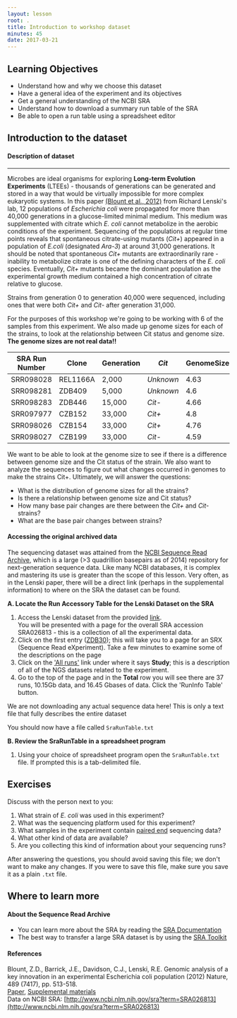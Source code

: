 ```yaml
---
layout: lesson
root: .
title: Introduction to workshop dataset
minutes: 45
date: 2017-03-21
---
```


## Learning Objectives

* Understand how and why we choose this dataset
* Have a general idea of the experiment and its objectives
* Get a general understanding of the NCBI SRA
* Understand how to download a summary run table of the SRA
* Be able to open a run table using a spreadsheet editor

## Introduction to the dataset

#### Description of dataset
---

Microbes are ideal organisms for exploring **Long-term Evolution Experiments** (LTEEs) - thousands of generations can be generated and stored in a way that would be virtually impossible for more complex eukaryotic systems. In this paper [(Blount et al., 2012)](http://www.datacarpentry.org/introduction-genomics/Lenski_paper.pdf) from Richard Lenski's lab, 12 populations of *Escherichia coli* were propagated for more than 40,000 generations in a glucose-limited minimal medium. This medium was supplemented with citrate which *E. coli* cannot metabolize in the aerobic conditions of the experiment. Sequencing of the populations at regular time points reveals that spontaneous citrate-using mutants (*Cit+*) appeared in a population of *E.coli* (designated *Ara-3*) at around 31,000 generations. It should be noted that spontaneous *Cit+* mutants are extraordinarily rare - inability to metabolize citrate is one of the defining characters of the *E. coli* species. Eventually, *Cit+* mutants became the dominant population as the experimental growth medium contained a high concentration of citrate relative to glucose.

Strains from generation 0 to generation 40,000 were sequenced, including ones that were both *Cit+* and *Cit-* after generation 31,000.

For the purposes of this workshop we're going to be working with 6 of the samples from this experiment. We also made up genome sizes for each of the strains, to look at the relationship between Cit status and genome size.  **The genome sizes are not real data!!**


| SRA Run Number | Clone | Generation | *Cit* | GenomeSize |
| -------------- | ----- | ---------- | ----- | ----- |
| SRR098028 | REL1166A | 2,000 | *Unknown* | 4.63 |
| SRR098281 | ZDB409 | 5,000 | *Unknown* | 4.6 |
| SRR098283 | ZDB446 | 15,000 | *Cit-* | 4.66 |
| SRR097977 | CZB152 | 33,000 | *Cit+* | 4.8 |
| SRR098026 | CZB154 | 33,000 | *Cit+* | 4.76 |
| SRR098027 | CZB199 | 33,000 | *Cit-* | 4.59 |


We want to be able to look at the genome size to see if there is a difference between genome size and the Cit status of the strain. We also want to analyze the sequences to figure out what changes occurred in genomes to make the strains Cit+. Ultimately, we will answer the questions:

* What is the distribution of genome sizes for all the strains?
* Is there a relationship between genome size and Cit status?
* How many base pair changes are there between the *Cit+* and *Cit-* strains?
* What are the base pair changes between strains?


#### Accessing the original archived data

The sequencing dataset was attained from the [NCBI Sequence Read Archive](http://www.ncbi.nlm.nih.gov/sra), which is a large (>3 quadrillion basepairs as of 2014) repository for next-generation sequence data. Like many NCBI databases, it is complex and mastering its use is greater than the scope of this lesson. Very often, as in the Lenski paper, there will be a direct link (perhaps in the supplemental information) to where on the SRA the dataset can be found.

**A. Locate the Run Accessory Table for the Lenski Dataset on the SRA**

1. Access the Lenski dataset from the provided [link](http://www.ncbi.nlm.nih.gov/sra?term=SRA026813).  
You will be presented with a page for the overall SRA accession SRA026813 - this is a collection of all the experimental data.
1. Click on the first entry ([ZDB30](http://www.ncbi.nlm.nih.gov/sra/SRX040669%5Baccn%5D)); this will take you to a page for an SRX (Sequence Read eXperiment). Take a few minutes to examine some of the descriptions on the page
1. Click on the ['All runs'](http://www.ncbi.nlm.nih.gov/Traces/study/?acc=SRP004752) link under where it says **Study**; this is a description of all of the NGS datasets related to the experiment.
1. Go to the top of the page and in the **Total** row you will see there are 37 runs, 10.15Gb data, and 16.45 Gbases of data. Click the 'RunInfo Table' button.

We are not downloading any actual sequence data here! This is only a text file that fully describes the entire dataset

You should now have a file called `SraRunTable.txt`

**B. Review the SraRunTable in a spreadsheet program**


1. Using your choice of spreadsheet program open the `SraRunTable.txt` file. If prompted this is a tab-delimited file.

**Exercises**
---

Discuss with the person next to you:

1. What strain of *E. coli* was used in this experiment?
1. What was the sequencing platform used for this experiment?
1. What samples in the experiment contain [paired end](http://www.illumina.com/technology/next-generation-sequencing/paired-end-sequencing_assay.html) sequencing data?
1. What other kind of data are available?
1. Are you collecting this kind of information about your sequencing runs?

After answering the questions, you should avoid saving this file; we don't want to make any changes. If you were to save this file, make sure you save it as a plain `.txt` file.


## Where to learn more

#### About the Sequence Read Archive

* You can learn more about the SRA by reading the [SRA Documentation](http://www.ncbi.nlm.nih.gov/Traces/sra/)
* The best way to transfer a large SRA dataset is by using the [SRA Toolkit](http://www.ncbi.nlm.nih.gov/Traces/sra/?view=toolkit_doc)

#### References

Blount, Z.D., Barrick, J.E., Davidson, C.J., Lenski, R.E.
Genomic analysis of a key innovation in an experimental Escherichia coli population (2012) Nature, 489 (7417), pp. 513-518.  
[Paper](http://www.datacarpentry.org/introduction-genomics/Lenski_paper.pdf), [Supplemental materials](http://www.datacarpentry.org/introduction-genomics/Lenski-s1.pdf)  
Data on NCBI SRA: [http://www.ncbi.nlm.nih.gov/sra?term=SRA026813](http://www.ncbi.nlm.nih.gov/sra?term=SRA026813)
